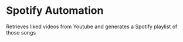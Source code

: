 # Spotify Automation

Retrieves liked videos from Youtube and generates a Spotify playlist of those songs

